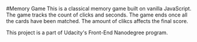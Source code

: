 #Memory Game
This is a classical memory game built on vanilla JavaScript. The game tracks the count of clicks and seconds. The game ends once all the cards have been matched. The amount of clikcs affects the final score.

This project is a part of Udacity's Front-End Nanodegree program.
